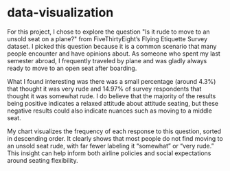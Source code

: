# data-visualization
For this project, I chose to explore the question "Is it rude to move to an unsold seat on a plane?" from FiveThirtyEight’s Flying Etiquette Survey dataset. I picked this question because it is a common scenario that many people encounter and have opinions about. As someone who spent my last semester abroad, I frequently traveled by plane and was gladly always ready to move to an open seat after boarding.

What I found interesting was there was a small percentage (around 4.3%) that thought it was very rude and 14.97% of survey respondents that thought it was somewhat rude. I do believe that the majority of the results being positive indicates a relaxed attitude about attitude seating, but these negative results could also indicate nuances such as moving to a middle seat.

My chart visualizes the frequency of each response to this question, sorted in descending order. It clearly shows that most people do not find moving to an unsold seat rude, with far fewer labeling it “somewhat” or “very rude.” This insight can help inform both airline policies and social expectations around seating flexibility.
